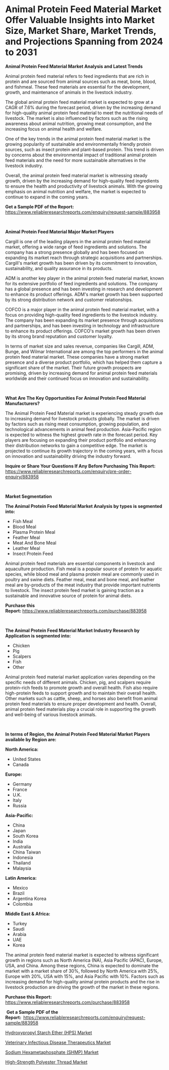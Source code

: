 <p><h1>Animal Protein Feed Material Market Offer Valuable Insights into Market Size, Market Share, Market Trends, and Projections Spanning from 2024 to 2031</h1></p><p><strong>Animal Protein Feed Material Market Analysis and Latest Trends</strong></p>
<p><p>Animal protein feed material refers to feed ingredients that are rich in protein and are sourced from animal sources such as meat, bone, blood, and fishmeal. These feed materials are essential for the development, growth, and maintenance of animals in the livestock industry.</p><p>The global animal protein feed material market is expected to grow at a CAGR of 7.6% during the forecast period, driven by the increasing demand for high-quality animal protein feed material to meet the nutritional needs of livestock. The market is also influenced by factors such as the rising awareness about animal nutrition, growing meat consumption, and the increasing focus on animal health and welfare.</p><p>One of the key trends in the animal protein feed material market is the growing popularity of sustainable and environmentally friendly protein sources, such as insect protein and plant-based protein. This trend is driven by concerns about the environmental impact of traditional animal protein feed materials and the need for more sustainable alternatives in the livestock industry.</p><p>Overall, the animal protein feed material market is witnessing steady growth, driven by the increasing demand for high-quality feed ingredients to ensure the health and productivity of livestock animals. With the growing emphasis on animal nutrition and welfare, the market is expected to continue to expand in the coming years.</p></p>
<p><strong>Get a Sample PDF of the Report:&nbsp;</strong> <a href="https://www.reliableresearchreports.com/enquiry/request-sample/883958">https://www.reliableresearchreports.com/enquiry/request-sample/883958</a></p>
<p>&nbsp;</p>
<p><strong>Animal Protein Feed Material Major Market Players</strong></p>
<p><p>Cargill is one of the leading players in the animal protein feed material market, offering a wide range of feed ingredients and solutions. The company has a strong presence globally and has been focused on expanding its market reach through strategic acquisitions and partnerships. Cargill's market growth has been driven by its commitment to innovation, sustainability, and quality assurance in its products.</p><p>ADM is another key player in the animal protein feed material market, known for its extensive portfolio of feed ingredients and solutions. The company has a global presence and has been investing in research and development to enhance its product offerings. ADM's market growth has been supported by its strong distribution network and customer relationships.</p><p>COFCO is a major player in the animal protein feed material market, with a focus on providing high-quality feed ingredients to the livestock industry. The company has been expanding its market presence through acquisitions and partnerships, and has been investing in technology and infrastructure to enhance its product offerings. COFCO's market growth has been driven by its strong brand reputation and customer loyalty.</p><p>In terms of market size and sales revenue, companies like Cargill, ADM, Bunge, and Wilmar International are among the top performers in the animal protein feed material market. These companies have a strong market presence and a diverse product portfolio, which has helped them capture a significant share of the market. Their future growth prospects are promising, driven by increasing demand for animal protein feed materials worldwide and their continued focus on innovation and sustainability.</p></p>
<p>&nbsp;</p>
<p><strong>What Are The Key Opportunities For Animal Protein Feed Material Manufacturers?</strong></p>
<p><p>The Animal Protein Feed Material market is experiencing steady growth due to increasing demand for livestock products globally. The market is driven by factors such as rising meat consumption, growing population, and technological advancements in animal feed production. Asia-Pacific region is expected to witness the highest growth rate in the forecast period. Key players are focusing on expanding their product portfolio and enhancing their distribution networks to gain a competitive edge. The market is projected to continue its growth trajectory in the coming years, with a focus on innovation and sustainability driving the industry forward.</p></p>
<p><strong>Inquire or Share Your Questions If Any Before Purchasing This Report:</strong> <a href="https://www.reliableresearchreports.com/enquiry/pre-order-enquiry/883958">https://www.reliableresearchreports.com/enquiry/pre-order-enquiry/883958</a></p>
<p>&nbsp;</p>
<p><strong>Market Segmentation</strong></p>
<p><strong>The Animal Protein Feed Material Market Analysis by types is segmented into:</strong></p>
<p><ul><li>Fish Meal</li><li>Blood Meal</li><li>Plasma Protein Meal</li><li>Feather Meal</li><li>Meat And Bone Meal</li><li>Leather Meal</li><li>Insect Protein Feed</li></ul></p>
<p><p>Animal protein feed materials are essential components in livestock and aquaculture production. Fish meal is a popular source of protein for aquatic species, while blood meal and plasma protein meal are commonly used in poultry and swine diets. Feather meal, meat and bone meal, and leather meal are by-products of the meat industry that provide important nutrients to livestock. The insect protein feed market is gaining traction as a sustainable and innovative source of protein for animal diets.</p></p>
<p><strong>Purchase this Report:&nbsp;</strong><a href="https://www.reliableresearchreports.com/purchase/883958">https://www.reliableresearchreports.com/purchase/883958</a></p>
<p>&nbsp;</p>
<p><strong>The Animal Protein Feed Material Market Industry Research by Application is segmented into:</strong></p>
<p><ul><li>Chicken</li><li>Pig</li><li>Scalpers</li><li>Fish</li><li>Other</li></ul></p>
<p><p>Animal protein feed material market application varies depending on the specific needs of different animals. Chicken, pig, and scalpers require protein-rich feeds to promote growth and overall health. Fish also require high-protein feeds to support growth and to maintain their overall health. Other markets such as cattle, sheep, and horses also benefit from animal protein feed materials to ensure proper development and health. Overall, animal protein feed materials play a crucial role in supporting the growth and well-being of various livestock animals.</p></p>
<p>&nbsp;</p>
<p><strong>In terms of Region, the Animal Protein Feed Material Market Players available by Region are:</strong></p>
<p>
    <p> <strong> North America: </strong>
        <ul>
            <li>United States</li>
            <li>Canada</li>
        </ul>
        </p> 
    <p> <strong> Europe: </strong>
        <ul>
            <li>Germany</li>
            <li>France</li>
            <li>U.K.</li>
            <li>Italy</li>
            <li>Russia</li>
        </ul>
        </p> 
    <p> <strong> Asia-Pacific: </strong>
        <ul>
            <li>China</li>
            <li>Japan</li>
            <li>South Korea</li>
            <li>India</li>
            <li>Australia</li>
            <li>China Taiwan</li>
            <li>Indonesia</li>
            <li>Thailand</li>
            <li>Malaysia</li>
        </ul>
        </p> 
    <p> <strong> Latin America: </strong>
        <ul>
            <li>Mexico</li>
            <li>Brazil</li>
            <li>Argentina Korea</li>
            <li>Colombia</li>
        </ul>
        </p> 
    <p> <strong> Middle East & Africa: </strong>
        <ul>
            <li>Turkey</li>
            <li>Saudi</li>
            <li>Arabia</li>
            <li>UAE</li>
            <li>Korea</li>
        </ul>
    </p>
    </p>
<p><p>The animal protein feed material market is expected to witness significant growth in regions such as North America (NA), Asia Pacific (APAC), Europe, USA, and China. Among these regions, China is expected to dominate the market with a market share of 30%, followed by North America with 25%, Europe with 20%, USA with 15%, and Asia Pacific with 10%. Factors such as increasing demand for high-quality animal protein products and the rise in livestock production are driving the growth of the market in these regions.</p></p>
<p><strong>Purchase this Report: </strong><a href="https://www.reliableresearchreports.com/purchase/883958">https://www.reliableresearchreports.com/purchase/883958</a></p>
<p>&nbsp;<strong>Get a Sample PDF of the Report:&nbsp;&nbsp;</strong><a href="https://www.reliableresearchreports.com/enquiry/request-sample/883958">https://www.reliableresearchreports.com/enquiry/request-sample/883958</a></p>
<p><strong></strong></p>
<p><p><a href="https://view.publitas.com/reportprime-1/hydroxypropyl-starch-ether-hps-market-size-global-industry-overview-market-segmentation-and-forecast-2024-to-2031/">Hydroxypropyl Starch Ether (HPS) Market</a></p><p><a href="https://unruly-ladybug-44b.notion.site/Veterinary-Infectious-Disease-Therapeutics-Market-Size-Market-Trends-and-Growth-Outlook-forecasted-5a605602acfb4752ad1fb53a3cf19131">Veterinary Infectious Disease Therapeutics Market</a></p><p><a href="https://view.publitas.com/reportprime-1/sodium-hexametaphosphate-shmp-market-size-and-growth-market-segmentation-regional-and-country-breakdowns-and-market-trends-for-period-from-2024-2031/">Sodium Hexametaphosphate (SHMP) Market</a></p><p><a href="https://view.publitas.com/reportprime-1/high-strength-polyester-thread-market-size-growth-and-forecast-from-2024-2031/">High-Strength Polyester Thread Market</a></p></p>